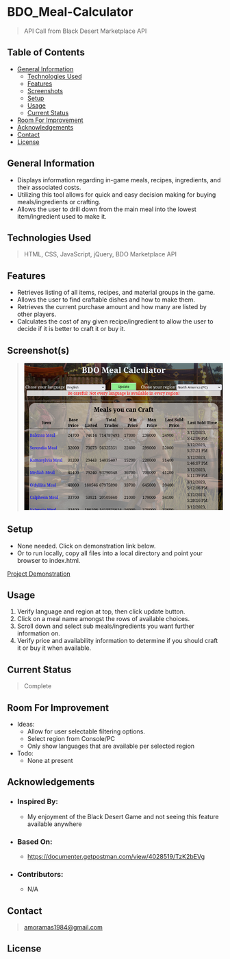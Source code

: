# BDO_Meal-Calculator

> API Call from Black Desert Marketplace API

## Table of Contents
  - [General Information](#general-information)
    - [Technologies Used](#technologies-used)
    - [Features](#features)
    - [Screenshots](#screenshots)
    - [Setup](#setup)
    - [Usage](#usage)
    - [Current Status](#current-status)
  - [Room For Improvement](#room-for-improvement)
  - [Acknowledgements](#acknowledgements)
  - [Contact](#contact)
  - [License](#license)


## General Information
  - Displays information regarding in-game meals, recipes, ingredients, and their associated costs.
  - Utilizing this tool allows for quick and easy decision making for buying meals/ingredients or crafting.
  - Allows the user to drill down from the main meal into the lowest item/ingredient used to make it.


## Technologies Used
  > HTML, CSS, JavaScript, jQuery, BDO Marketplace API

## Features
  - Retrieves listing of all items, recipes, and material groups in the game.
  - Allows the user to find craftable dishes and how to make them.
  - Retrieves the current purchase amount and how many are listed by other players.
  - Calculates the cost of any given recipe/ingredient to allow the user to decide if it is better to craft it or buy it.

## Screenshot(s)
  > ![ScreenShot](./images/screenshot_1.png)

## Setup
  - None needed. Click on demonstration link below.
  - Or to run locally, copy all files into a local directory and point your browser to index.html.
  
[Project Demonstration](https://amoramas.github.io/BDO_Meal-Calculator/)

## Usage
  1. Verify language and region at top, then click update button.
  1. Click on a meal name amongst the rows of available choices.
  1. Scroll down and select sub meals/ingredients you want further information on.
  1. Verify price and availability information to determine if you should craft it or buy it when available.

## Current Status
  > Complete

## Room For Improvement
  - Ideas:
    - Allow for user selectable filtering options.
    - Select region from Console/PC
    - Only show languages that are available per selected region
  - Todo:
    - None at present

## Acknowledgements
  - ### Inspired By:
    - My enjoyment of the Black Desert Game and not seeing this feature available anywhere
  - ### Based On:
    - https://documenter.getpostman.com/view/4028519/TzK2bEVg
  - ### Contributors:
    - N/A

## Contact
  > [amoramas1984@gmail.com](mailto:amoramas1984@gmail.com)

## License
  > 